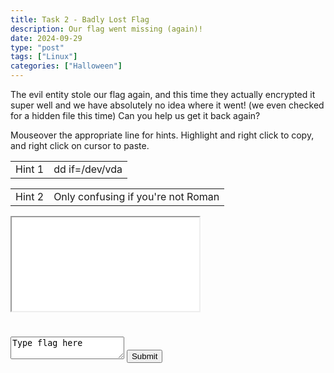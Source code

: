 ```yaml
---
title: Task 2 - Badly Lost Flag
description: Our flag went missing (again)!
date: 2024-09-29
type: "post"
tags: ["Linux"]
categories: ["Halloween"]
---
```


The evil entity stole our flag again, and this time they actually encrypted it super well and we have absolutely no idea where it went! (we even checked for a hidden file this time) Can you help us get it back again?

Mouseover the appropriate line for hints.  Highlight and right click to copy, and right click on cursor to paste.
<div class="mouseover">
    <table>
        <tr>
            <td>Hint 1</td>
            <td class="content">dd if=/dev/vda</td>
        </tr>
    </table>
</div>
<div class="mouseover">
    <table>
        <tr>
            <td>Hint 2</td>
            <td class="content">Only confusing if you're not Roman</td>
        </tr>
    </table>
</div>

<link href="/ctf/vm/vm.css" rel="stylesheet"/>
<script src="/ctf/vm/oct2.js"></script>
<div id="virt">
    <iframe src="/ctf/vm/vm.html?url=oct2.cfg&cpu=x86">Incompatible Browser D:</iframe>
</div>
<h1 id="status"></h1>
<textarea id="flag">Type flag here</textarea>
<button onclick="submit();">Submit</button>

